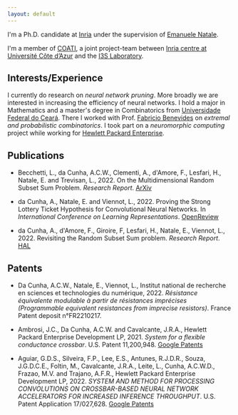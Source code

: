 ```yaml
---
layout: default
---
```


I'm a Ph.D. candidate at [Inria](https://www.inria.fr/fr) under the supervision of [Emanuele Natale](https://www-sop.inria.fr/members/Emanuele.Natale/).

I'm a member of [COATI](https://team.inria.fr/coati/), a joint project-team between [Inria centre
at Université Côte d’Azur](https://www.inria.fr/fr/centre-inria-universite-cote-azur) and the [I3S Laboratory](https://www.i3s.unice.fr/en).


## Interests/Experience

I currently do research on *neural network pruning*. More broadly we are interested in increasing the efficiency of neural networks.
I hold a major in Mathematics and a master's degree in Combinatorics from [Universidade Federal do Ceará](https://www.ufc.br/).
There I worked with Prof. [Fabricio Benevides](http://www.mat.ufc.br/~fabricio/) on *extremal and probabilistic combinatorics*.
I took part on a *neuromorphic computing* project while working for [Hewlett Packard Enterprise](https://www.hpe.com/). <!-- and in a *3D printing* project while working for [HP Inc](https://www.hp.com/). -->


## Publications

* Becchetti, L., da Cunha, A.C.W., Clementi, A., d'Amore, F., Lesfari, H., Natale, E. and Trevisan, L., 2022. On the Multidimensional Random Subset Sum Problem. *Research Report*. [ArXiv](https://arxiv.org/pdf/2207.13944.pdf)

* da Cunha, A., Natale, E. and Viennot, L., 2022. Proving the Strong Lottery Ticket Hypothesis for Convolutional Neural Networks. In *International Conference on Learning Representations*. [OpenReview](https://openreview.net/forum?id=Vjki79-619-)

* da Cunha, A., d'Amore, F., Giroire, F, Lesfari, H., Natale, E., Viennot, L., 2022. Revisiting the Random Subset Sum problem. *Research Report*. [HAL](https://hal.archives-ouvertes.fr/hal-03654720)


## Patents

* Da Cunha, A.C.W., Natale, E., Viennot, L., Institut national de recherche en sciences et technologies du numérique, 2022. *Résistance équivalente modulable à partir de résistances imprécises (Programmable equivalent resistances from imprecise resistors)*. France Patent deposit n°FR2210217.

* Ambrosi, J.C., Da Cunha, A.C.W. and Cavalcante, J.R.A., Hewlett Packard Enterprise Development LP, 2021. *System for a flexible conductance crossbar*. U.S. Patent 11,200,948. [Google Patents](https://patents.google.com/patent/US11200948B1)

* Aguiar, G.D.S., Silveira, F.P., Lee, E.S., Antunes, R.J.D.R., Souza, J.G.D.C.E., Foltin, M., Cavalcante, J.R.A., Leite, L., Cunha, A.C.W.D., Frazao, M.V. and Trajano, A.F.R., Hewlett Packard Enterprise Development LP, 2022. *SYSTEM AND METHOD FOR PROCESSING CONVOLUTIONS ON CROSSBAR-BASED NEURAL NETWORK ACCELERATORS FOR INCREASED INFERENCE THROUGHPUT*. U.S. Patent Application 17/027,628. [Google Patents](https://patents.google.com/patent/US20220092393A1)
